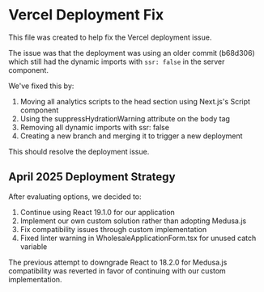 # Vercel Deployment Fix

This file was created to help fix the Vercel deployment issue.

The issue was that the deployment was using an older commit (b68d306) which still had the dynamic imports with `ssr: false` in the server component.

We've fixed this by:

1. Moving all analytics scripts to the head section using Next.js's Script component
2. Using the suppressHydrationWarning attribute on the body tag
3. Removing all dynamic imports with ssr: false
4. Creating a new branch and merging it to trigger a new deployment

This should resolve the deployment issue.

## April 2025 Deployment Strategy

After evaluating options, we decided to:

1. Continue using React 19.1.0 for our application
2. Implement our own custom solution rather than adopting Medusa.js
3. Fix compatibility issues through custom implementation
4. Fixed linter warning in WholesaleApplicationForm.tsx for unused catch variable

The previous attempt to downgrade React to 18.2.0 for Medusa.js compatibility was reverted in favor of continuing with our custom implementation.
